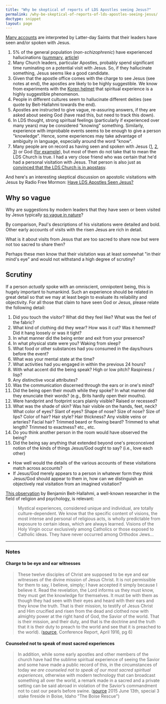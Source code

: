 ```yaml
---
title: "Why be skeptical of reports of LDS Apostles seeing Jesus?"
permalink: /why-be-skeptical-of-reports-of-lds-apostles-seeing-jesus/
doctype: snippet
layout: page
---
```


[Many accounts](https://www.fairmormon.org/answers/Question:_Did_any_twentieth_century_leader_after_Joseph_Smith_report_divine_visions%3F) are interpreted by Latter-day Saints that their leaders have seen and/or spoken with Jesus.

1. 5% of the general population (_non-schizophrenic_) have experienced hallucinations ([summary](https://www.livescience.com/50999-hallucinations-delusions-common.html), [article](https://jamanetwork.com/journals/jamapsychiatry/fullarticle/2298236))
1. Many Church leaders, particular Apostles, probably spend significant time ruminating on a potential visit with Jesus.  So, if they hallucinate something, Jesus seems like a good candidate.
1. Given that the apostle office comes with the charge to see Jesus (see notes at end), the apostles are likely to be highly suggestible.  We know from experiments with the [Koren helmet](https://en.wikipedia.org/wiki/God_helmet) that spiritual experience is a highly suggestible phenomenon.
1. People in different cultures seem to hallucinate different deities (see quote by Beit-Hallahmi towards the end).
1. Apostles are instructed to give vague, re-assuring answers, if they are asked about seeing God (have read this, but need to track this down).
1. In LDS thought, strong spiritual feelings (particularly if experienced over many years) may be considered "knowing" something.  Similarly, experience with improbable events seems to be enough to give a person "knowledge".  Hence, some experiences may take advantage of ambiguity in language, especially around the word "know".
1. Many people are on record as having seen and spoken with Jesus ([1](https://en.wikipedia.org/wiki/Visions_of_Jesus_and_Mary), [2](https://www.youtube.com/watch?v=qSBc_1Wy1S8), [3](https://www.youtube.com/watch?v=9xXIOBJYMc8)) or God ([for example](http://www.thehindu.com/features/metroplus/travel/the-man-who-says-he-saw-god/article2372987.ece)), but most of them do not take that to mean the LDS Church is true.  I had a very close friend who was certain that he'd had a personal visitation with Jesus.  That person is also just as [convinced that the LDS Church is in apostasy](https://upwardthought.blogspot.com/2016/02/i-have-been-excommunicated-from-lds.html).

And here's an interesting skeptical discussion on apostolic visitations with Jesus by Radio Free Mormon: [Have LDS Apostles Seen Jesus?](https://mormondiscussionpodcast.org/2017/02/extra-radio-free-mormon-lds-apostles-seen-jesus/)

## Why so vague

Why are suggestions by modern leaders that they have seen or been visited by Jesus typically [so vague in nature](https://www.fairmormon.org/answers/Question:_Did_any_twentieth_century_leader_after_Joseph_Smith_report_divine_visions%3F)?

By comparison, Paul's descriptions of his visitations were detailed and bold.  Other early accounts of visits with the risen Jesus are rich in detail.

What is it about visits from Jesus that are too sacred to share now but were not too sacred to share then?

Perhaps these men know that their visitation was at least somewhat "in their mind's eye" and would not withstand a high degree of scrutiny?

## Scrutiny

If a person _actually_ spoke with an omniscient, omnipotent being, this is hugely important to humankind.  Such an experience should be related in great detail so that we may at least begin to evaluate its reliability and objectivity.  For all those that claim to have seen God or Jesus, please relate the following detail:

1. Did you touch the visitor?  What did they feel like?  What was the feel of the fabric?
2. What kind of clothing did they wear?  How was it cut?  Was it hemmed?  Did it hang loosely or was it tight?
3. In what manner did the being enter and exit from your presence?
4. In what physical state were you?  Waking from sleep?
5. What food or other substances had you consumed in the days/hours before the event?
6. What was your mental state at the time?
7. What activities had you engaged in within the previous 24 hours?
8. With what accent did the being speak?  High or low pitch?  Raspiness / lisp?
9. Any distinctive vocal attributes?
10. Was the communication discerned through the ears or in one's mind?
11. Did the being open their mouth while they spoke?  In what manner did they enunciate their words? (e.g., Brits hardly open their mouths).
12. Were handprint and footprint scars plainly visible?  Raised or recessed?
13. What was the shade of skin?  Was hair visible on the hands, feet, neck?  What color of eyes?  Slant of eyes?  Shape of nose?  Size of nose?  Size of lips?  Color of hair?  Hair style?  Hair thickness?  Any visible veins or arteries?  Facial hair?  Trimmed beard or flowing beard?  Trimmed to what length?  Trimmed to exactness? etc., etc.
14. Do you think another person in the room would have observed the being?
15. Did the being say anything that extended beyond one's preconceived notion of the kinds of things Jesus/God ought to say? (i.e., love each other)

* How well would the details of the various accounts of these visitations match across accounts?
* If Jesus/God merely appears to a person in whatever form they _think_ Jesus/God should appear to them in, how can we distinguish an objectively real visitation from an imagined visitation?

[This observation](https://books.google.com/books?id=EfNTBAAAQBAJ&pg=PA43&lpg=PA43&dq=we+take+it+for+granted+benjamin+beit-hallahmi&source=bl&ots=Tgq6kGK3_5&sig=SdRbPV6WkxQBtF0pPubciSq2B60&hl=en&sa=X&ved=0ahUKEwi8lPqO95HWAhVD82MKHd7XB4cQ6AEIKDAA#v=onepage&q=%22Social%20learning%2C%20despite%20its%20seeming%20simplicity%22&f=false) by Benjamin Beit-Hallahmi, a well-known researcher in the field of religion and psychology, is relevant:

> Mystical experiences, considered unique and individual, are totally culture-dependent.  We know that the specific content of visions, the most intense and personal of religious acts, is wholly predictable from exposure to certain ideas, which are always learned.  Visions of the Holy Virgin occur exclusively among Catholics or those exposed to Catholic ideas.  They have never occurred among Orthodox Jews...

---

### Notes

#### Charge to be eye and ear witnesses

> These twelve disciples of Christ are supposed to be eye and ear witnesses of the divine mission of Jesus Christ. It is not permissible for them to say, I believe, simply; I have accepted it simply because I believe it. Read the revelation, the Lord informs us they must know, they must get the knowledge for themselves. It must be with them as though they had seen with their eyes and heard with their ears and they know the truth. That is their mission, to testify of Jesus Christ and Him crucified and risen from the dead and clothed now with almighty power at the right hand of God, the Savior of the world.  That is their mission, and their duty, and that is the doctrine and the truth that it is their duty to preach to the world and see that it is preached to the world). ([source](https://www.lds.org/manual/teachings-of-the-living-prophets-student-manual-2016/chapter-5?lang=eng), Conference Report, April 1916, pg 6)

#### Counseled not to speak of most sacred experiences

> In addition, while some early apostles and other members of the church have had the sublime spiritual experience of seeing the Savior and some have made a public record of this, in the circumstances of today *we are counseled not to speak of our most sacred spiritual experiences*, otherwise with modern technology that can broadcast something all over the world, a remark made in a sacred and a private setting can be said abroad in violation of the Savior’s commandment not to cast our pearls before swine. ([source](http://thoughtsonthingsandstuff.com/of-false-prophets-and-apostasy-the-boise-rescue/) 2015 June 13th, special 3 stake fireside in Boise, Idaho "The Boise Rescue")
